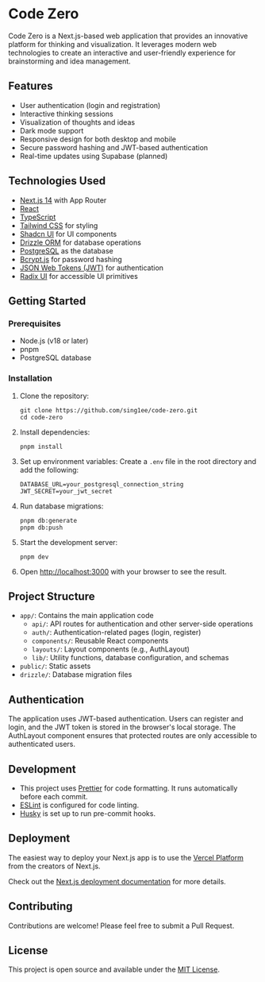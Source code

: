 # Code Zero

Code Zero is a Next.js-based web application that provides an innovative platform for thinking and visualization. It leverages modern web technologies to create an interactive and user-friendly experience for brainstorming and idea management.

## Features

- User authentication (login and registration)
- Interactive thinking sessions
- Visualization of thoughts and ideas
- Dark mode support
- Responsive design for both desktop and mobile
- Secure password hashing and JWT-based authentication
- Real-time updates using Supabase (planned)

## Technologies Used

- [Next.js 14](https://nextjs.org/) with App Router
- [React](https://reactjs.org/)
- [TypeScript](https://www.typescriptlang.org/)
- [Tailwind CSS](https://tailwindcss.com/) for styling
- [Shadcn UI](https://ui.shadcn.com/) for UI components
- [Drizzle ORM](https://orm.drizzle.team/) for database operations
- [PostgreSQL](https://www.postgresql.org/) as the database
- [Bcrypt.js](https://github.com/dcodeIO/bcrypt.js/) for password hashing
- [JSON Web Tokens (JWT)](https://jwt.io/) for authentication
- [Radix UI](https://www.radix-ui.com/) for accessible UI primitives

## Getting Started

### Prerequisites

- Node.js (v18 or later)
- pnpm
- PostgreSQL database

### Installation

1. Clone the repository:

   ```
   git clone https://github.com/sing1ee/code-zero.git
   cd code-zero
   ```

2. Install dependencies:

   ```
   pnpm install
   ```

3. Set up environment variables:
   Create a `.env` file in the root directory and add the following:

   ```
   DATABASE_URL=your_postgresql_connection_string
   JWT_SECRET=your_jwt_secret
   ```

4. Run database migrations:

   ```
   pnpm db:generate
   pnpm db:push
   ```

5. Start the development server:

   ```
   pnpm dev
   ```

6. Open [http://localhost:3000](http://localhost:3000) with your browser to see the result.

## Project Structure

- `app/`: Contains the main application code
  - `api/`: API routes for authentication and other server-side operations
  - `auth/`: Authentication-related pages (login, register)
  - `components/`: Reusable React components
  - `layouts/`: Layout components (e.g., AuthLayout)
  - `lib/`: Utility functions, database configuration, and schemas
- `public/`: Static assets
- `drizzle/`: Database migration files

## Authentication

The application uses JWT-based authentication. Users can register and login, and the JWT token is stored in the browser's local storage. The AuthLayout component ensures that protected routes are only accessible to authenticated users.

## Development

- This project uses [Prettier](https://prettier.io/) for code formatting. It runs automatically before each commit.
- [ESLint](https://eslint.org/) is configured for code linting.
- [Husky](https://typicode.github.io/husky/#/) is set up to run pre-commit hooks.

## Deployment

The easiest way to deploy your Next.js app is to use the [Vercel Platform](https://vercel.com/new?utm_medium=default-template&filter=next.js&utm_source=create-next-app&utm_campaign=create-next-app-readme) from the creators of Next.js.

Check out the [Next.js deployment documentation](https://nextjs.org/docs/deployment) for more details.

## Contributing

Contributions are welcome! Please feel free to submit a Pull Request.

## License

This project is open source and available under the [MIT License](LICENSE).
